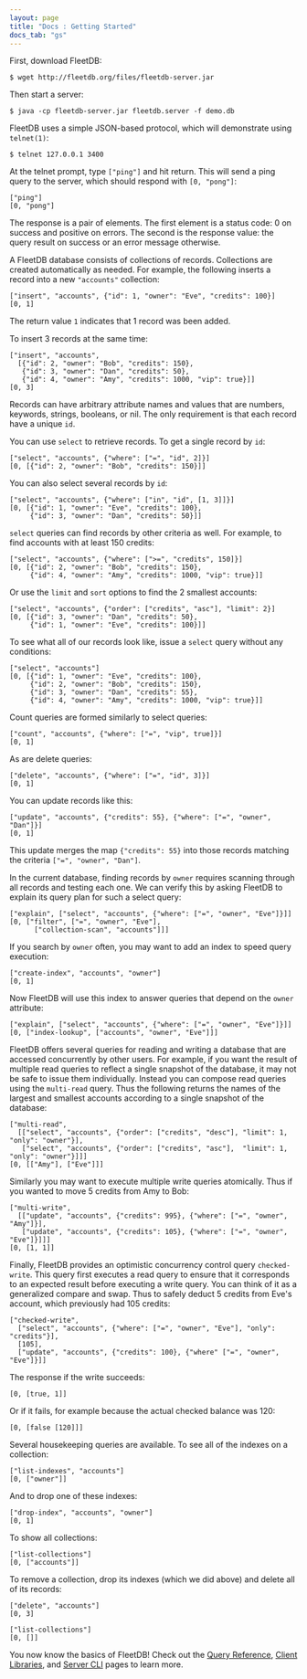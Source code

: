 ```yaml
---
layout: page
title: "Docs : Getting Started"
docs_tab: "gs"
---
```


First, download FleetDB:

    $ wget http://fleetdb.org/files/fleetdb-server.jar

Then start a server:

    $ java -cp fleetdb-server.jar fleetdb.server -f demo.db

FleetDB uses a simple JSON-based protocol, which will demonstrate using `telnet(1)`:

    $ telnet 127.0.0.1 3400

At the telnet prompt, type `["ping"]` and hit return. This will send a ping query to the server, which should respond with `[0, "pong"]`:

    ["ping"]
    [0, "pong"]

The response is a pair of elements. The first element is a status code: 0 on success and positive on errors. The second is the response value: the query result on success or an error message otherwise.

A FleetDB database consists of collections of records. Collections are created automatically as needed. For example, the following inserts a record into a new `"accounts"` collection:

    ["insert", "accounts", {"id": 1, "owner": "Eve", "credits": 100}]
    [0, 1]

The return value `1` indicates that 1 record was been added.

To insert 3 records at the same time:

    ["insert", "accounts",
      [{"id": 2, "owner": "Bob", "credits": 150},
       {"id": 3, "owner": "Dan", "credits": 50},
       {"id": 4, "owner": "Amy", "credits": 1000, "vip": true}]]
    [0, 3]

Records can have arbitrary attribute names and values that are numbers, keywords, strings, booleans, or nil. The only requirement is that each record have a unique `id`.

You can use `select` to retrieve records. To get a single record by `id`:

    ["select", "accounts", {"where": ["=", "id", 2]}]
    [0, [{"id": 2, "owner": "Bob", "credits": 150}]]

You can also select several records by `id`:

    ["select", "accounts", {"where": ["in", "id", [1, 3]]}]
    [0, [{"id": 1, "owner": "Eve", "credits": 100},
         {"id": 3, "owner": "Dan", "credits": 50}]]

`select` queries can find records by other criteria as well. For example, to find accounts with at least 150 credits:

    ["select", "accounts", {"where": [">=", "credits", 150]}]
    [0, [{"id": 2, "owner": "Bob", "credits": 150},
         {"id": 4, "owner": "Amy", "credits": 1000, "vip": true}]]

Or use the `limit` and `sort` options to find the 2 smallest accounts:

    ["select", "accounts", {"order": ["credits", "asc"], "limit": 2}]
    [0, [{"id": 3, "owner": "Dan", "credits": 50},
         {"id": 1, "owner": "Eve", "credits": 100}]]

To see what all of our records look like, issue a `select` query without any conditions:

    ["select", "accounts"]
    [0, [{"id": 1, "owner": "Eve", "credits": 100},
         {"id": 2, "owner": "Bob", "credits": 150},
         {"id": 3, "owner": "Dan", "credits": 55},
         {"id": 4, "owner": "Amy", "credits": 1000, "vip": true}]]

Count queries are formed similarly to select queries:

    ["count", "accounts", {"where": ["=", "vip", true]}]
    [0, 1]

As are delete queries:

    ["delete", "accounts", {"where": ["=", "id", 3]}]
    [0, 1]

You can update records like this:

    ["update", "accounts", {"credits": 55}, {"where": ["=", "owner", "Dan"]}]
    [0, 1]

This update merges the map `{"credits": 55}` into those records matching the criteria `["=", "owner", "Dan"]`.

In the current database, finding records by `owner` requires scanning through all records and testing each one. We can verify this by asking FleetDB to explain its query plan for such a select query:

    ["explain", ["select", "accounts", {"where": ["=", "owner", "Eve"]}]]
    [0, ["filter", ["=", "owner", "Eve"],
          ["collection-scan", "accounts"]]]

If you search by `owner` often, you may want to add an index to speed query execution:

    ["create-index", "accounts", "owner"]
    [0, 1]

Now FleetDB will use this index to answer queries that depend on the `owner` attribute:

    ["explain", ["select", "accounts", {"where": ["=", "owner", "Eve"]}]]
    [0, ["index-lookup", ["accounts", "owner", "Eve"]]]

FleetDB offers several queries for reading and writing a database that are accessed concurrently by other users. For example, if you want the result of multiple read queries to reflect a single snapshot of the database, it may not be safe to issue them individually. Instead you can compose read queries using the `multi-read` query. Thus the following returns the names of the largest and smallest accounts according to a single snapshot of the database:

    ["multi-read",
      [["select", "accounts", {"order": ["credits", "desc"], "limit": 1, "only": "owner"}],
       ["select", "accounts", {"order": ["credits", "asc"],  "limit": 1, "only": "owner"}]]]
    [0, [["Amy"], ["Eve"]]]

Similarly you may want to execute multiple write queries atomically. Thus if you wanted to move 5 credits from Amy to Bob:

    ["multi-write",
      [["update", "accounts", {"credits": 995}, {"where": ["=", "owner", "Amy"]}],
       ["update", "accounts", {"credits": 105}, {"where": ["=", "owner", "Eve"]}]]]
    [0, [1, 1]]

Finally, FleetDB provides an optimistic concurrency control query `checked-write`. This query first executes a read query to ensure that it corresponds to an expected result before executing a write query. You can think of it as a generalized compare and swap. Thus to safely deduct 5 credits from Eve's account, which previously had 105 credits:

    ["checked-write",
      ["select", "accounts", {"where": ["=", "owner", "Eve"], "only": "credits"}],
      [105],
      ["update", "accounts", {"credits": 100}, {"where" ["=", "owner", "Eve"]}]]

The response if the write succeeds:

    [0, [true, 1]]

Or if it fails, for example because the actual checked balance was 120:

    [0, [false [120]]]

Several housekeeping queries are available. To see all of the indexes on a collection:

    ["list-indexes", "accounts"]
    [0, ["owner"]]

And to drop one of these indexes:

    ["drop-index", "accounts", "owner"]
    [0, 1]

To show all collections:

    ["list-collections"]
    [0, ["accounts"]]

To remove a collection, drop its indexes (which we did above) and delete all of its records:

    ["delete", "accounts"]
    [0, 3]

    ["list-collections"]
    [0, []]

You now know the basics of FleetDB! Check out the [Query Reference](/docs/queries.html), [Client Libraries](/docs/clients.html), and  [Server CLI](/docs/server_cli.html) pages to learn more.
